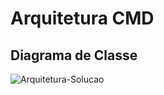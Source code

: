 # Arquitetura CMD 
## Diagrama de Classe
<img align="center" alt="Arquitetura-Solucao" src="https://i.imgur.com/sXg0ust.png">
